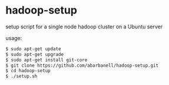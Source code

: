 hadoop-setup
============

setup script for a single node hadoop cluster on a Ubuntu server

usage: 

```sh
$ sudo apt-get update
$ sudo apt-get upgrade
$ sudo apt-get install git-core
$ git clone https://github.com/abarbanell/hadoop-setup.git
$ cd hadoop-setup
$ ./setup.sh
```

